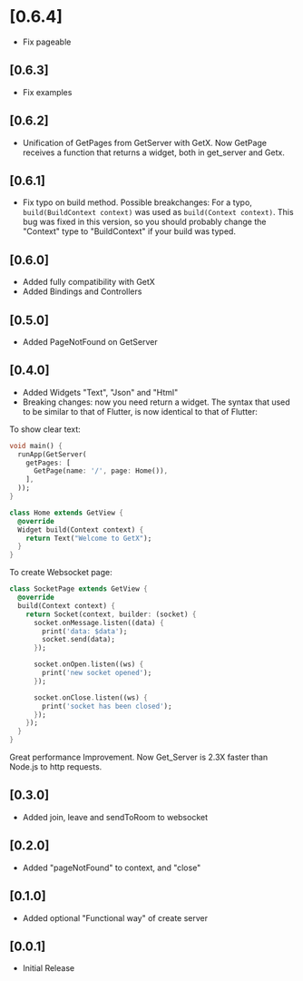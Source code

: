 # [0.6.4] 
* Fix pageable

## [0.6.3] 
* Fix examples

## [0.6.2] 
* Unification of GetPages from GetServer with GetX.
Now GetPage receives a function that returns a widget, both in get_server and Getx.

## [0.6.1] 
* Fix typo on build method. 
Possible breakchanges:
For a typo, `build(BuildContext context)` was used as `build(Context context)`. This bug was fixed in this version, so you should probably change the "Context" type to "BuildContext" if your build was typed.

## [0.6.0] 
* Added fully compatibility with GetX
* Added Bindings and Controllers

## [0.5.0] 
* Added PageNotFound on GetServer

## [0.4.0] 
* Added Widgets "Text", "Json" and "Html"
* Breaking changes: now you need return a widget.
The syntax that used to be similar to that of Flutter, is now identical to that of Flutter:

To show clear text:
```dart
void main() {
  runApp(GetServer(
    getPages: [
      GetPage(name: '/', page: Home()),
    ],
  ));
}

class Home extends GetView {
  @override
  Widget build(Context context) {
    return Text("Welcome to GetX");
  }
}
```

To create Websocket page:
```dart
class SocketPage extends GetView {
  @override
  build(Context context) {
    return Socket(context, builder: (socket) {
      socket.onMessage.listen((data) {
        print('data: $data');
        socket.send(data);
      });

      socket.onOpen.listen((ws) {
        print('new socket opened');
      });

      socket.onClose.listen((ws) {
        print('socket has been closed');
      });
    });
  }
}
```
Great performance Improvement. 
Now Get_Server is 2.3X faster than Node.js to http requests.

## [0.3.0] 
* Added join, leave and sendToRoom to websocket

## [0.2.0] 
* Added "pageNotFound" to context, and "close"

## [0.1.0] 
* Added optional "Functional way" of create server

## [0.0.1] 
* Initial Release

